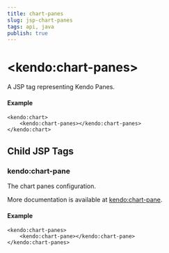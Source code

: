 ```yaml
---
title: chart-panes
slug: jsp-chart-panes
tags: api, java
publish: true
---
```


# \<kendo:chart-panes\>
A JSP tag representing Kendo Panes.

#### Example
    <kendo:chart>
        <kendo:chart-panes></kendo:chart-panes>
    </kendo:chart>


## Child JSP Tags

### kendo:chart-pane

The chart panes configuration.

More documentation is available at [kendo:chart-pane](/api/wrappers/jsp/chart/pane).

#### Example

    <kendo:chart-panes>
        <kendo:chart-pane></kendo:chart-pane>
    </kendo:chart-panes>
 
